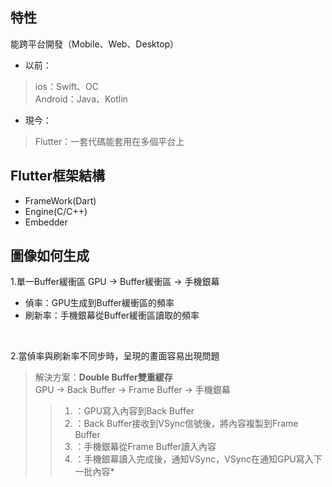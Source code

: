 ## 特性
能跨平台開發（Mobile、Web、Desktop）

* 以前：<br>
> ios：Swift、OC<br>
> Android：Java、Kotlin

* 現今：<br>
> Flutter：一套代碼能套用在多個平台上

## Flutter框架結構
* FrameWork(Dart)
* Engine(C/C++)
* Embedder

## 圖像如何生成
1.單一Buffer緩衝區
GPU -> Buffer緩衝區 -> 手機銀幕
* 偵率：GPU生成到Buffer緩衝區的頻率
* 刷新率：手機銀幕從Buffer緩衝區讀取的頻率
<br>

2.當偵率與刷新率不同步時，呈現的畫面容易出現問題<br>
> 解決方案：**Double Buffer雙重緩存**<br>
> GPU -> Back Buffer -> Frame Buffer -> 手機銀幕
> > 1. ：GPU寫入內容到Back Buffer
> > 2. ：Back Buffer接收到VSync信號後，將內容複製到Frame Buffer
> > 3. ：手機銀幕從Frame Buffer讀入內容
> > 4. ：手機銀幕讀入完成後，通知VSync，VSync在通知GPU寫入下一批內容* 
